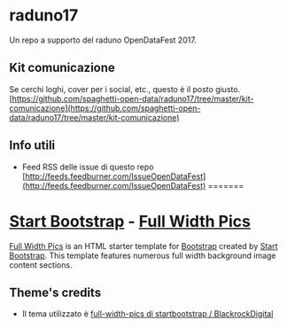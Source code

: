 # raduno17
Un repo a supporto del raduno OpenDataFest 2017.

## Kit comunicazione
Se cerchi loghi, cover per i social, etc., questo è il posto giusto.
[https://github.com/spaghetti-open-data/raduno17/tree/master/kit-comunicazione](https://github.com/spaghetti-open-data/raduno17/tree/master/kit-comunicazione)


## Info utili

- Feed RSS delle issue di questo repo [http://feeds.feedburner.com/IssueOpenDataFest](http://feeds.feedburner.com/IssueOpenDataFest)
=======
# [Start Bootstrap](http://startbootstrap.com/) - [Full Width Pics](http://startbootstrap.com/template-overviews/full-width-pics/)

[Full Width Pics](http://startbootstrap.com/template-overviews/full-width-pics/) is an HTML starter template for [Bootstrap](http://getbootstrap.com/) created by [Start Bootstrap](http://startbootstrap.com/). This template features numerous full width background image content sections.

## Theme's credits

- Il tema utilizzato è [full-width-pics di startbootstrap / BlackrockDigital](https://github.com/BlackrockDigital/startbootstrap-full-width-pics/)
